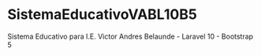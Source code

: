 # SistemaEducativoVABL10B5
Sistema Educativo para I.E. Victor Andres Belaunde - Laravel 10 - Bootstrap 5
